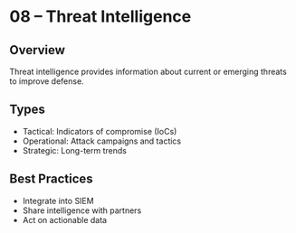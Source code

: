 # 08 – Threat Intelligence

## Overview
Threat intelligence provides information about current or emerging threats to improve defense.

## Types
- Tactical: Indicators of compromise (IoCs)
- Operational: Attack campaigns and tactics
- Strategic: Long-term trends

## Best Practices
- Integrate into SIEM
- Share intelligence with partners
- Act on actionable data

